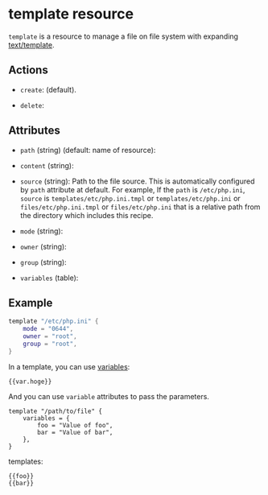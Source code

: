 # template resource

`template` is a resource to manage a file on file system with expanding [text/template](https://golang.org/pkg/text/template/).

## Actions

* `create`: (default).

* `delete`:

## Attributes

* `path` (string) (default: name of resource):

* `content` (string):

* `source` (string): Path to the file source. This is automatically configured by `path` attribute at default. For example, If the `path` is `/etc/php.ini`, `source` is `templates/etc/php.ini.tmpl` or `templates/etc/php.ini` or `files/etc/php.ini.tmpl` or `files/etc/php.ini` that is a relative path from the directory which includes this recipe.

* `mode` (string):

* `owner` (string):

* `group` (string):

* `variables` (table):

## Example

```lua
template "/etc/php.ini" {
    mode = "0644",
    owner = "root",
    group = "root",
}
```

In a template, you can use [variables](variables.md):

```
{{var.hoge}}
```

And you can use `variable` attributes to pass the parameters.

```
template "/path/to/file" {
    variables = {
        foo = "Value of foo",
        bar = "Value of bar",
    },
}
```

templates:

```
{{foo}}
{{bar}}
```
